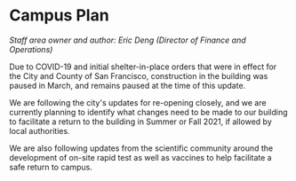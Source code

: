 # Campus Plan

*Staff area owner and author: Eric Deng (Director of Finance and Operations)*

Due to COVID-19 and initial shelter-in-place orders that were in effect for the City and County of San Francisco, construction in the building was paused in March, and remains paused at the time of this update.

We are following the city's updates for re-opening closely, and we are currently planning to identify what changes need to be made to our building to facilitate a return to the building in Summer or Fall 2021, if allowed by local authorities.

We are also following updates from the scientific community around the development of on-site rapid test as well as vaccines to help facilitate a safe return to campus.
